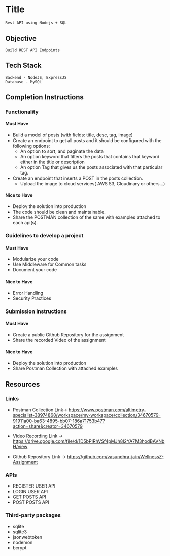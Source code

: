 # Title

    Rest API using Nodejs + SQL

## Objective

    Build REST API Endpoints

## Tech Stack

    Backend - NodeJS, ExpressJS
    Database - MySQL

## Completion Instructions

### Functionality

#### Must Have

  - Build a model of posts (with fields: title, desc, tag, image)
  - Create an endpoint to get all posts and it should be configured with the following options: 
    - An option to sort, and paginate the data
    - An option keyword that filters the posts that contains that keyword either in the title or description
    - An option Tag that gives us the posts associated with that particular tag.
  - Create an endpoint that inserts a POST in the posts collection.
    - Upload the image to cloud services( AWS S3, Cloudinary or others...)

#### Nice to Have

  - Deploy the solution into production
  - The code should be clean and maintainable.
  - Share the POSTMAN collection of the same with examples attached to each api(s).
    

### Guidelines to develop a project

#### Must Have

  - Modularize your code
  - Use Middleware for Common tasks
  - Document your code

#### Nice to Have

  - Error Handling
  - Security Practices

### Submission Instructions

#### Must Have
  - Create a public Github Repository for the assignment
  - Share the recorded Video of the assignment

#### Nice to Have

  - Deploy the solution into production
  - Share Postman Collection with attached examples

## Resources

### Links
  - Postman Collection Link-> https://www.postman.com/altimetry-specialist-38974868/workspace/my-workspace/collection/34670579-91911a00-ba63-4895-bb07-186a71753b47?action=share&creator=34670579 

  - Video Recording Link -> https://drive.google.com/file/d/1D5bPIRhVSf4pMJh8I2YA7M3hodBAVNbH/view
  - Github Repository Link -> https://github.com/vasundhra-jain/WellnessZ-Assignment

### APIs
  - REGISTER USER API
  - LOGIN USER API
  - GET POSTS API
  - POST POSTS API

### Third-party packages

  - sqlite
  - sqlite3
  - jsonwebtoken
  - nodemon
  - bcrypt